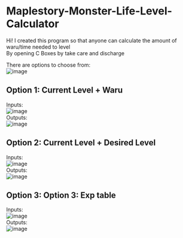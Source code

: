 # Maplestory-Monster-Life-Level-Calculator
Hi! I created this program so that anyone can calculate the amount of waru/time needed to level<br/>
By opening C Boxes  by take care and discharge<br/>

There are options to choose from:<br/>
![image](https://user-images.githubusercontent.com/51332449/168334144-c0981f60-1dca-4a24-a748-117c8b898ad3.png)

## Option 1: Current Level + Waru
Inputs:<br/>
![image](https://user-images.githubusercontent.com/51332449/168334298-3d5746fc-b357-47eb-8780-b9d845b7ca27.png)<br/>
Outputs:<br/>
![image](https://user-images.githubusercontent.com/51332449/168334462-53164e4e-fdbe-43f3-967c-e2f3f06067f1.png)

## Option 2: Current Level + Desired Level
Inputs:<br/>
![image](https://user-images.githubusercontent.com/51332449/168334872-38b80563-69e5-4767-8a81-a8ae0bf0d895.png)<br/>
Outputs:<br/>
![image](https://user-images.githubusercontent.com/51332449/168334962-e0ad3ebb-585c-4b6e-8cc0-81def474c270.png)

## Option 3: Option 3: Exp table
Inputs:<br/>
![image](https://user-images.githubusercontent.com/51332449/168335146-1bc8f8c6-1780-4cd5-882e-f87362c78f0c.png)<br/>
Outputs:<br/>
![image](https://user-images.githubusercontent.com/51332449/168336797-6acd8320-949d-475c-844d-36f142530e52.png)




